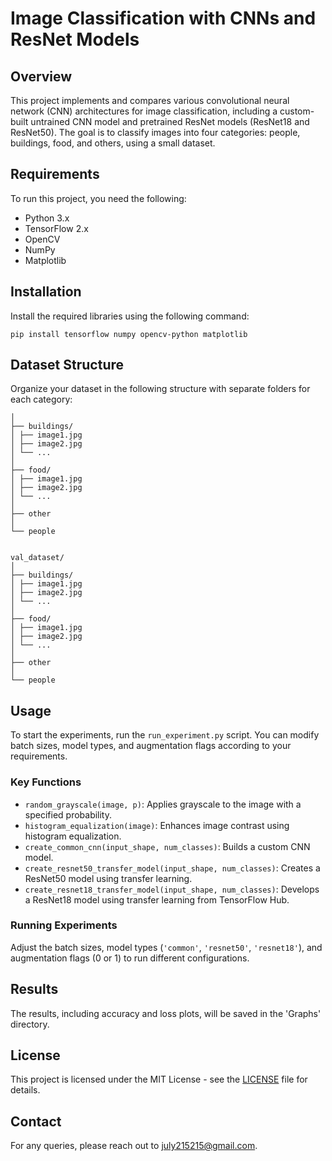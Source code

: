 # Image Classification with CNNs and ResNet Models

## Overview
This project implements and compares various convolutional neural network (CNN) architectures for image classification, including a custom-built untrained CNN model and pretrained ResNet models (ResNet18 and ResNet50). The goal is to classify images into four categories: people, buildings, food, and others, using a small dataset.

## Requirements
To run this project, you need the following:
- Python 3.x
- TensorFlow 2.x
- OpenCV
- NumPy
- Matplotlib

## Installation
Install the required libraries using the following command:

```pip install tensorflow numpy opencv-python matplotlib```


## Dataset Structure
Organize your dataset in the following structure with separate folders for each category:
```dataset/
│
├── buildings/
│ ├── image1.jpg
│ ├── image2.jpg
│ └── ...
│
├── food/
│ ├── image1.jpg
│ ├── image2.jpg
│ └── ...
│
├── other
│
└── people


val_dataset/
│
├── buildings/
│ ├── image1.jpg
│ ├── image2.jpg
│ └── ...
│
├── food/
│ ├── image1.jpg
│ ├── image2.jpg
│ └── ...
│
├── other
│
└── people
```

## Usage
To start the experiments, run the `run_experiment.py` script. You can modify batch sizes, model types, and augmentation flags according to your requirements.

### Key Functions
- `random_grayscale(image, p)`: Applies grayscale to the image with a specified probability.
- `histogram_equalization(image)`: Enhances image contrast using histogram equalization.
- `create_common_cnn(input_shape, num_classes)`: Builds a custom CNN model.
- `create_resnet50_transfer_model(input_shape, num_classes)`: Creates a ResNet50 model using transfer learning.
- `create_resnet18_transfer_model(input_shape, num_classes)`: Develops a ResNet18 model using transfer learning from TensorFlow Hub.

### Running Experiments
Adjust the batch sizes, model types (`'common'`, `'resnet50'`, `'resnet18'`), and augmentation flags (0 or 1) to run different configurations.

## Results
The results, including accuracy and loss plots, will be saved in the 'Graphs' directory.

## License
This project is licensed under the MIT License - see the [LICENSE](LICENSE) file for details.

## Contact
For any queries, please reach out to [july215215@gmail.com](july215215@gmail.com).
